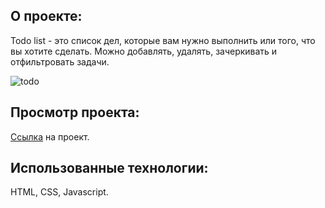 ## О проекте:
Todo list - это список дел, которые вам нужно выполнить или того, что вы хотите сделать. Можно добавлять, удалять, зачеркивать и отфильтровать задачи.

![todo](https://user-images.githubusercontent.com/99174852/157916261-5ecd9dc2-1627-4860-a437-f0e2021c3355.png)

## Просмотр проекта:
[Ссылка](https://nauryzbai22.github.io/todo/) на проект.

## Использованные технологии:
HTML, CSS, Javascript.


